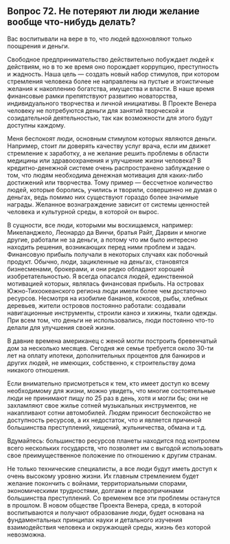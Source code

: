 ## Вопрос 72. Не потеряют ли люди желание вообще что-нибудь делать?

Вас воспитывали на вере в то, что людей вдохновляют только поощрения и деньги.

Свободное предпринимательство действительно побуждает людей к действиям, но в то же время оно порождает коррупцию, преступность и жадность. Наша цель — создать новый набор стимулов, при котором стремления человека более не направлены на пустые и эгоистичные желания к накоплению богатства, имущества и власти. В наше время финансовые рамки препятствуют развитию новаторства, индивидуального творчества и личной инициативы. В Проекте Венера человеку не потребуются деньги для занятий творческой и созидательной деятельностью, так как возможности для этого будут доступны каждому.

Меня беспокоят люди, основным стимулом которых являются деньги. Например, стоит ли доверять качеству услуг врача, если им движет стремление к заработку, а не желание решить проблемы в области медицины или здравоохранения и улучшение жизни человека? В кредитно-денежной системе очень распространено заблуждение о том, что людям необходима денежная мотивация для каких-либо достижений или творчества. Тому пример — бессчетное количество людей, которые боролись, учились и творили, совершенно не думая о деньгах, ведь помимо них существуют гораздо более значимые награды. Желанное вознаграждение зависит от системы ценностей человека и культурной среды, в которой он вырос.

В сущности, все люди, которыми мы восхищаемся, например: Микеланджело, Леонардо да Винчи, братья Райт, Дарвин и многие другие, работали не за деньги, а потому что им было интересно находить решения, возникающих перед ними проблем и задач. Финансовую прибыль получали в некоторых случаях как побочный продукт. Обычно, люди, зацикленные на деньгах, становятся бизнесменами, брокерами, и они редко обладают хорошей изобретательностью. Я всегда опасался людей, единственной мотивацией которых, являлась финансовая прибыль. На островах Южно-Тихоокеанского региона люди имели более чем достаточно ресурсов. Несмотря на изобилие бананов, кокосов, рыбы, хлебных деревьев, жители островов постоянно работали: создавали навигационные инструменты, строили каноэ и хижины, ткали одежды. При всем том, что деньги не использовались, люди постоянно что-то делали для улучшения своей жизни.

В давние времена американец с женой могли построить бревенчатый дом за несколько месяцев. Сегодня же семье требуется около 30-ти лет на оплату ипотеки, дополнительных процентов для банкиров и других людей, не имеющих, собственно, к строительству дома никакого отношения.

Если внимательно присмотреться к тем, кто имеет доступ ко всему необходимому для жизни, можно увидеть, что многие состоятельные люди не принимают пищу по 25 раз в день, хотя и могли бы; они не захламляют свое жилье сотней музыкальных инструментов, не накапливают сотни автомобилей. Людям приносит беспокойство не доступность ресурсов, а их недостаток, что и является причиной большинства преступлений, хищений, жульничества, обмана и т.д.

Вдумайтесь: большинство ресурсов планеты находится под контролем всего нескольких государств, что позволяет им с выгодой использовать свое преимущественное положение по отношению к другим странам.

Не только технические специалисты, а все люди будут иметь доступ к очень высокому уровню жизни. Их главным стремлением будет желание покончить с войнами, территориальными спорами, экономическими трудностями, долгами и первопричинами большинства преступлений. Со временем все эти проблемы останутся в прошлом. В новом обществе Проекта Венера, среда, в которой воспитываются и получают образование люди, будет основана на фундаментальных принципах науки и детального изучения взаимодействия человека и окружающей среды, жизнь без которой невозможна.